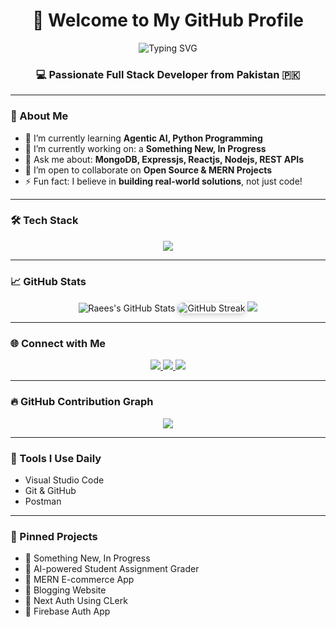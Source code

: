 <h1 align="center">👋 Welcome to My GitHub Profile</h1>

<p align="center">
  <img src="https://readme-typing-svg.demolab.com?font=Fira+Code&weight=700&size=25&pause=1000&color=00ffff&stroke=000000&center=true&vCenter=true&width=800&lines=Hi%2C+I'm+Muhammad+Raees;MERN+Stack+Developer;MongoDB%2C+Express%2C+React%2C+Node" alt="Typing SVG" />
</p>




<h3 align="center">💻 Passionate Full Stack Developer from Pakistan 🇵🇰</h3>

---

### 🚀 About Me

- 🌱 I’m currently learning **Agentic AI, Python Programming**
- 🔭 I’m currently working on: a **Something New, In Progress**
- 💬 Ask me about: **MongoDB, Expressjs, Reactjs, Nodejs, REST APIs**
- 👯 I’m open to collaborate on **Open Source & MERN Projects**
- ⚡ Fun fact: I believe in **building real-world solutions**, not just code!

---

### 🛠️ Tech Stack

<p align="center">
  <img src="https://skillicons.dev/icons?i=react,nodejs,express,mongodb,tailwind,ts,js,html,css,firebase,git,github,vscode" />
</p>

---

### 📈 GitHub Stats

<p align="center">
  <img src="https://github-readme-stats.vercel.app/api?username=M-RaeesDev&show_icons=true&theme=radical" alt="Raees's GitHub Stats" />
  <img 
  src="https://github-readme-streak-stats.herokuapp.com/?user=M-RaeesDev&theme=tokyonight&date_format=M%20j%5B%2C%20Y%5D" 
  alt="GitHub Streak" 
  style="max-width: 100%; border-radius: 10px; box-shadow: 0 2px 8px rgba(0,0,0,0.2);" 
/>

  <img src="https://github-readme-stats.vercel.app/api/top-langs/?username=M-RaeesDev&layout=compact&theme=dracula" />
</p>

---

### 🌐 Connect with Me

<p align="center">
  <a href="mailto:your.raeesawan161@gmail.com">
    <img src="https://img.shields.io/badge/Email-D14836?style=for-the-badge&logo=gmail&logoColor=white" />
  </a>
  <a href="https://linkedin.com/in/muhammad-raees-924b05258/">
    <img src="https://img.shields.io/badge/-LinkedIn-blue?style=for-the-badge&logo=linkedin&logoColor=white" />
  </a>
  <a href="https://wa.me/923142123423">
    <img src="https://img.shields.io/badge/WhatsApp-25D366?style=for-the-badge&logo=whatsapp&logoColor=white" />
  </a>
</p>


---

### 🔥 GitHub Contribution Graph

<p align="center">
  <img src="https://github-readme-activity-graph.vercel.app/graph?username=M-RaeesDev&theme=github-compact&area=true&custom_title=My%20Contribution%20Graph" />
</p>

---

### 🧰 Tools I Use Daily

- Visual Studio Code
- Git & GitHub
- Postman

---

### 📌 Pinned Projects

- 🔗 Something New, In Progress
- 🧠 AI-powered Student Assignment Grader
- 🛒 MERN E-commerce App
- 📝 Blogging Website
- 💼 Next Auth Using CLerk
- 🔐 Firebase Auth App


